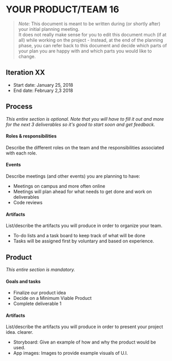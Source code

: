# YOUR PRODUCT/TEAM 16

 > _Note:_ This document is meant to be written during (or shortly after) your initial planning meeting.     
 > It does not really make sense for you to edit this document much (if at all) while working on the project - Instead, at the end of the planning phase, you can refer back to this document and decide which parts of your plan you are happy with and which parts you would like to change.


## Iteration XX

 * Start date: January 25, 2018
 * End date: February 2,3 2018

## Process

_This entire section is optional. Note that you will have to fill it out and more for the next 3 deliverables so it's good to start soon and get feedback._ 

#### Roles & responsibilities

Describe the different roles on the team and the responsibilities associated with each role.

#### Events

Describe meetings (and other events) you are planning to have:
- Meetings on campus and more often online
- Meetings will plan ahead for what needs to get done and work on deliverables
- Code reviews

#### Artifacts

List/describe the artifacts you will produce in order to organize your team.       
- To-do lists and a task board to keep track of what will be done
- Tasks will be assigned first by voluntary and based on experience.  


## Product

_This entire section is mandatory._

#### Goals and tasks

- Finalize our product idea
- Decide on a Minimum Viable Product
- Complete deliverable 1

#### Artifacts

List/describe the artifacts you will produce in order to present your project idea.
clearer.
- Storyboard: Give an example of how and why the product would be used.
- App images: Images to provide example visuals of U.I.


